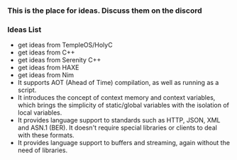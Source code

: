 ### This is the place for ideas. Discuss them on the discord

### Ideas List
- get ideas from TempleOS/HolyC
- get ideas from C++
- get ideas from Serenity C++
- get ideas from HAXE
- get ideas from Nim
- It supports AOT (Ahead of Time) compilation, as well as running as a script.
- It introduces the concept of context memory and context variables, which brings the simplicity of static/global variables with the isolation of local variables.
- It provides language support to standards such as HTTP, JSON, XML and ASN.1 (BER). It doesn't require special libraries or clients to deal with these formats.
- It provides language support to buffers and streaming, again without the need of libraries.